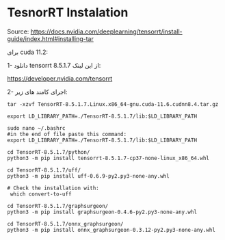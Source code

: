 # TesnorRT Instalation

Source: https://docs.nvidia.com/deeplearning/tensorrt/install-guide/index.html#installing-tar

برای cuda 11.2:

1- دانلود tensorrt 8.5.1.7 از این لینک:

https://developer.nvidia.com/tensorrt

2- اجرای کامند های زیر:

```
tar -xzvf TensorRT-8.5.1.7.Linux.x86_64-gnu.cuda-11.6.cudnn8.4.tar.gz

export LD_LIBRARY_PATH=./TensorRT-8.5.1.7/lib:$LD_LIBRARY_PATH

sudo nano ~/.bashrc
#in the end of file paste this command:
export LD_LIBRARY_PATH=./TensorRT-8.5.1.7/lib:$LD_LIBRARY_PATH

cd TensorRT-8.5.1.7/python/
python3 -m pip install tensorrt-8.5.1.7-cp37-none-linux_x86_64.whl

cd TensorRT-8.5.1.7/uff/
python3 -m pip install uff-0.6.9-py2.py3-none-any.whl

# Check the installation with:
 which convert-to-uff
 
cd TensorRT-8.5.1.7/graphsurgeon/
python3 -m pip install graphsurgeon-0.4.6-py2.py3-none-any.whl

cd TensorRT-8.5.1.7/onnx_graphsurgeon/
python3 -m pip install onnx_graphsurgeon-0.3.12-py2.py3-none-any.whl

```


